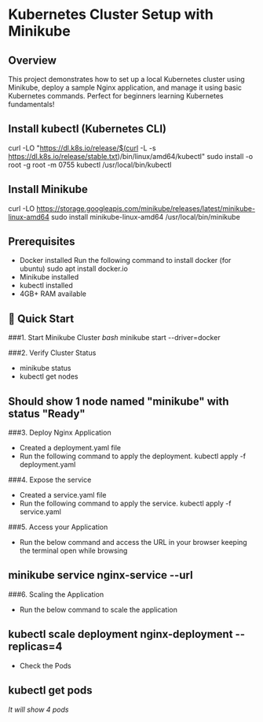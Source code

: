 # Kubernetes Cluster Setup with Minikube

## Overview
This project demonstrates how to set up a local Kubernetes cluster using Minikube, deploy a sample Nginx application, and manage it using basic Kubernetes commands. Perfect for beginners learning Kubernetes fundamentals!

## Install kubectl (Kubernetes CLI)
curl -LO "https://dl.k8s.io/release/$(curl -L -s https://dl.k8s.io/release/stable.txt)/bin/linux/amd64/kubectl"
sudo install -o root -g root -m 0755 kubectl /usr/local/bin/kubectl

## Install Minikube
curl -LO https://storage.googleapis.com/minikube/releases/latest/minikube-linux-amd64
sudo install minikube-linux-amd64 /usr/local/bin/minikube

## Prerequisites
- Docker installed 
    Run the following command to install docker (for ubuntu) sudo apt install docker.io
- Minikube installed
- kubectl installed
- 4GB+ RAM available

## :rocket: Quick Start

###1. Start Minikube Cluster
*bash*
minikube start --driver=docker

###2. Verify Cluster Status
- minikube status
- kubectl get nodes
## Should show 1 node named "minikube" with status "Ready"

###3. Deploy Nginx Application
- Created a deployment.yaml file
- Run the following command to apply the deployment. kubectl apply -f deployment.yaml

###4. Expose the service
- Created a service.yaml file
- Run the following command to apply the service. kubectl apply -f service.yaml

###5. Access your Application
- Run the below command and access the URL in your browser keeping the terminal open while browsing
## minikube service nginx-service --url

###6. Scaling the Application
- Run the below command to scale the application
## kubectl scale deployment nginx-deployment --replicas=4
- Check the Pods
## kubectl get pods
   *It will show 4 pods*




    
